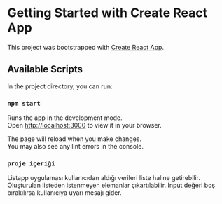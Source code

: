 # Getting Started with Create React App

This project was bootstrapped with [Create React App](https://github.com/facebook/create-react-app).

## Available Scripts

In the project directory, you can run:

### `npm start`

Runs the app in the development mode.\
Open [http://localhost:3000](http://localhost:3000) to view it in your browser.

The page will reload when you make changes.\
You may also see any lint errors in the console.

### `proje içeriği`

Listapp uygulaması kullanıcıdan aldığı verileri liste haline getirebilir. Oluşturulan listeden istenmeyen elemanlar çıkartılabilir. İnput değeri boş bırakılırsa kullanıcıya uyarı mesajı gider.

